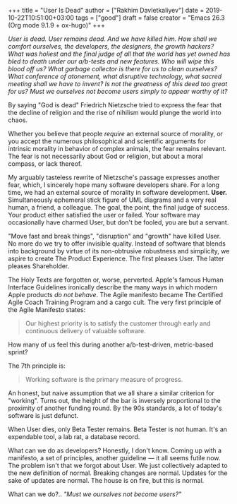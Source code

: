 +++
title = "User Is Dead"
author = ["Rakhim Davletkaliyev"]
date = 2019-10-22T10:51:00+03:00
tags = ["good"]
draft = false
creator = "Emacs 26.3 (Org mode 9.1.9 + ox-hugo)"
+++

_User is dead. User remains dead. And we have killed him. How shall we comfort ourselves, the developers, the designers, the growth hackers? What was holiest and the final judge of all that the world has yet owned has bled to death under our a/b-tests and new features. Who will wipe this blood off us? What garbage collector is there for us to clean ourselves? What conference of atonement, what disruptive technology, what sacred meeting shall we have to invent? Is not the greatness of this deed too great for us? Must we ourselves not become users simply to appear worthy of it?_

By saying "God is dead" Friedrich Nietzsche tried to express the fear that the decline of religion and the rise of nihilism would plunge the world into chaos.

Whether you believe that people _require_ an external source of morality, or you accept the numerous philosophical and scientific arguments for intrinsic morality in behavior of complex animals, the fear remains relevant. The fear is not necessarily about God or religion, but about a moral compass, or lack thereof.

My arguably tasteless rewrite of Nietzsche's passage expresses another fear, which, I sincerely hope many software developers share. For a long time, we had an external source of morality in software development. **User.** Simultaneously ephemeral stick figure of UML diagrams and a very real human, a friend, a colleague. The goal, the point, the final judge of success. Your product either satisfied the user or failed. Your software may occasionally have charmed User, but don't be fooled, you are but a servant.

"Move fast and break things", "disruption" and "growth" have killed User. No more do we try to offer invisible quality. Instead of software that blends into background by virtue of its non-obtrusive robustness and simplicity, we aspire to create The Product Experience. The first pleases User. The latter pleases Shareholder.

The Holy Texts are forgotten or, worse, perverted. Apple's famous Human Interface Guidelines ironically describe the many ways in which modern Apple products _do not behave_. The Agile manifesto became The Certified Agile Coach Training Program and a cargo cult. The very first principle of the Agile Manifesto states:

>Our highest priority is to satisfy the customer through early and continuous delivery of valuable software.

How many of us feel this during another a/b-test-driven, metric-based sprint?

The 7th principle is:

>Working software is the primary measure of progress.

An honest, but naive assumption that we all share a similar criterion for "working". Turns out, the height of the bar is inversely proportional to the proximity of another funding round. By the 90s standards, a lot of today's software is just defunct.

When User dies, only Beta Tester remains. Beta Tester is not human. It's an expendable tool, a lab rat, a database record.

What can we do as developers? Honestly, I don't know. Coming up with a manifesto, a set of principles, another guideline — it all seems futile now. The problem isn't that we forgot about User. We just collectively adapted to the new definition of normal. Breaking changes are normal. Updates for the sake of updates are normal. The house is on fire, but this is normal.

What can we do?.. _"Must we ourselves not become users?"_
